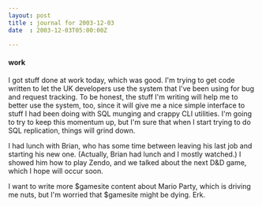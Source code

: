 ```yaml
---
layout: post
title : journal for 2003-12-03
date  : 2003-12-03T05:00:00Z

---
```

<h4>work</h4>I got stuff done at work today, which was good.  I'm trying to get code written to let the UK developers use the system that I've been using for bug and request tracking.  To be honest, the stuff I'm writing will help me to better use the system, too, since it will give me a nice simple interface to stuff I had been doing with SQL munging and crappy CLI utilities.  I'm going to try to keep this momentum up, but I'm sure that when I start trying to do SQL replication, things will grind down.

I had lunch with Brian, who has some time between leaving his last job and starting his new one.  (Actually, Brian had lunch and I mostly watched.)  I showed him how to play Zendo, and we talked about the next D&amp;D game, which I hope will occur soon.

I want to write more $gamesite content about Mario Party, which is driving me nuts, but I'm worried that $gamesite might be dying.  Erk.

